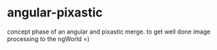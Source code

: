 angular-pixastic
================
concept phase of an angular and pixastic merge. to get well done image processing to the ngWorld =)
